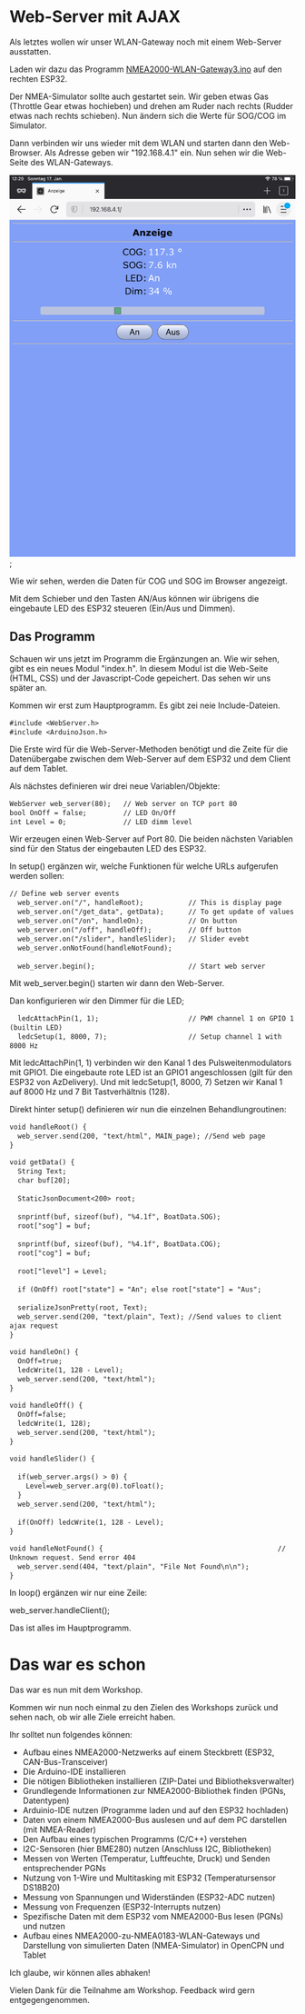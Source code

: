 # Web-Server mit AJAX

Als letztes wollen wir unser WLAN-Gateway noch mit einem Web-Server ausstatten.

Laden wir dazu das Programm [NMEA2000-WLAN-Gateway3.ino](https://github.com/AK-Homberger/NMEA2000-Workshop/blob/main/Software/NMEA2000-WLAN-Gateway3/NMEA2000-WLAN-Gateway3.ino) auf den rechten ESP32.

Der NMEA-Simulator sollte auch gestartet sein. Wir geben etwas Gas (Throttle Gear etwas hochieben) und drehen am Ruder nach rechts (Rudder etwas nach rechts schieben). Nun ändern sich die Werte für SOG/COG im Simulator.

Dann verbinden wir uns wieder mit dem WLAN und starten dann den Web-Browser. Als Adresse geben wir "192.168.4.1" ein.
Nun sehen wir die Web-Seite des WLAN-Gateways.

![Web-Server](https://github.com/AK-Homberger/NMEA2000-Workshop/blob/main/Bilder/Web-Server.PNG);

Wie wir sehen, werden die Daten für COG und SOG im Browser angezeigt.

Mit dem Schieber und den Tasten AN/Aus können wir übrigens die eingebaute LED des ESP32 steueren (Ein/Aus und Dimmen).

## Das Programm

Schauen wir uns jetzt im Programm die Ergänzungen an. Wie wir sehen, gibt es ein neues Modul "index.h". In diesem Modul ist die Web-Seite (HTML, CSS) und der Javascript-Code gepeichert. Das sehen wir uns später an.

Kommen wir erst zum Hauptprogramm. Es gibt zei neie Include-Dateien.

```
#include <WebServer.h>
#include <ArduinoJson.h>
```
Die Erste wird für die Web-Server-Methoden benötigt und die Zeite für die Datenübergabe zwischen dem Web-Server auf dem ESP32 und dem Client auf dem Tablet.

Als nächstes definieren wir drei neue Variablen/Objekte:

```
WebServer web_server(80);   // Web server on TCP port 80
bool OnOff = false;         // LED On/Off
int Level = 0;              // LED dimm level
```

Wir erzeugen einen Web-Server auf Port 80. Die beiden nächsten Variablen sind für den Status der eingebauten LED des ESP32.

In setup() ergänzen wir, welche Funktionen für welche URLs aufgerufen werden sollen:

```
// Define web server events
  web_server.on("/", handleRoot);           // This is display page
  web_server.on("/get_data", getData);      // To get update of values
  web_server.on("/on", handleOn);           // On button
  web_server.on("/off", handleOff);         // Off button
  web_server.on("/slider", handleSlider);   // Slider evebt
  web_server.onNotFound(handleNotFound);
  
  web_server.begin();                       // Start web server
```
Mit web_server.begin() starten wir dann den Web-Server.

Dan konfigurieren wir den Dimmer für die LED;
```
  ledcAttachPin(1, 1);                      // PWM channel 1 on GPIO 1 (builtin LED)
  ledcSetup(1, 8000, 7);                    // Setup channel 1 with 8000 Hz
```
Mit ledcAttachPin(1, 1) verbinden wir den Kanal 1 des Pulsweitenmodulators mit GPIO1. Die eingebaute rote LED ist an GPIO1 angeschlossen (gilt für den ESP32 von AzDelivery). Und mit ledcSetup(1, 8000, 7) Setzen wir Kanal 1 auf 8000 Hz und 7 Bit Tastverhältnis (128).

Direkt hinter setup() definieren wir nun die einzelnen Behandlungroutinen:

```
void handleRoot() {
  web_server.send(200, "text/html", MAIN_page); //Send web page
}
```

```
void getData() {
  String Text;
  char buf[20];
  
  StaticJsonDocument<200> root;
  
  snprintf(buf, sizeof(buf), "%4.1f", BoatData.SOG);
  root["sog"] = buf;

  snprintf(buf, sizeof(buf), "%4.1f", BoatData.COG);
  root["cog"] = buf;

  root["level"] = Level;
  
  if (OnOff) root["state"] = "An"; else root["state"] = "Aus";

  serializeJsonPretty(root, Text);
  web_server.send(200, "text/plain", Text); //Send values to client ajax request
}
```


```
void handleOn() {
  OnOff=true;
  ledcWrite(1, 128 - Level);
  web_server.send(200, "text/html");
}
```

```
void handleOff() {
  OnOff=false;
  ledcWrite(1, 128);
  web_server.send(200, "text/html");
}
```


```
void handleSlider() {
  
  if(web_server.args() > 0) {
    Level=web_server.arg(0).toFloat();
  }
  web_server.send(200, "text/html");

  if(OnOff) ledcWrite(1, 128 - Level);    
}
```


```
void handleNotFound() {                                           // Unknown request. Send error 404
  web_server.send(404, "text/plain", "File Not Found\n\n");
}
````

In loop() ergänzen wir nur eine Zeile:

web_server.handleClient();

Das ist alles im Hauptprogramm.

























# Das war es schon
Das war es nun mit dem Workshop.

Kommen wir nun noch einmal zu den Zielen des Workshops zurück und sehen nach, ob wir alle Ziele erreicht haben.

Ihr solltet nun folgendes können:

- Aufbau eines NMEA2000-Netzwerks auf einem Steckbrett (ESP32, CAN-Bus-Transceiver)
- Die Arduino-IDE installieren
- Die nötigen Bibliotheken installieren (ZIP-Datei und Bibliotheksverwalter)
- Grundlegende Informationen zur NMEA2000-Bibliothek finden (PGNs, Datentypen)
- Arduinio-IDE nutzen (Programme laden und auf den ESP32 hochladen)
- Daten von einem NMEA2000-Bus auslesen und auf dem PC darstellen (mit NMEA-Reader)
- Den Aufbau eines typischen Programms (C/C++) verstehen
- I2C-Sensoren (hier BME280) nutzen (Anschluss I2C, Bibliotheken)
- Messen von Werten (Temperatur, Luftfeuchte, Druck) und Senden entsprechender PGNs
- Nutzung von 1-Wire und Multitasking mit ESP32 (Temperatursensor DS18B20)
- Messung von Spannungen und Widerständen (ESP32-ADC nutzen)
- Messung von Frequenzen (ESP32-Interrupts nutzen)
- Spezifische Daten mit dem ESP32 vom NMEA2000-Bus lesen (PGNs) und nutzen
- Aufbau eines NMEA2000-zu-NMEA0183-WLAN-Gateways und Darstellung von simulierten Daten (NMEA-Simulator) in OpenCPN und Tablet

Ich glaube, wir können alles abhaken!

Vielen Dank für die Teilnahme am Workshop.
Feedback wird gern entgegengenommen.
